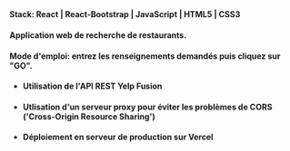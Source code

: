 ##
#### Stack: React  |  React-Bootstrap  |  JavaScript  |  HTML5  |  CSS3 
#### Application web de recherche de restaurants. 
#### Mode d'emploi: entrez les renseignements demandés puis cliquez sur "GO".
* #### Utilisation de l'API REST Yelp Fusion
* #### Utlisation d'un serveur proxy pour éviter les problèmes de CORS ('Cross-Origin Resource Sharing')
* #### Déploiement en serveur de production sur Vercel

